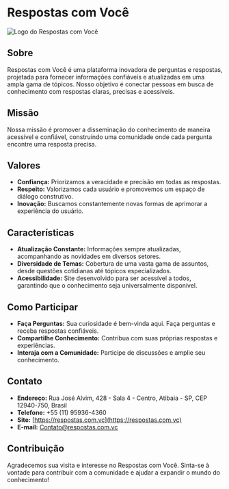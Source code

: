 # Respostas com Você

![Logo do Respostas com Você](https://respostas.com.vc/assets/imgs/respostas-com-vc.png)

## Sobre
Respostas com Você é uma plataforma inovadora de perguntas e respostas, projetada para fornecer informações confiáveis e atualizadas em uma ampla gama de tópicos. Nosso objetivo é conectar pessoas em busca de conhecimento com respostas claras, precisas e acessíveis.

## Missão
Nossa missão é promover a disseminação do conhecimento de maneira acessível e confiável, construindo uma comunidade onde cada pergunta encontre uma resposta precisa.

## Valores
- **Confiança:** Priorizamos a veracidade e precisão em todas as respostas.
- **Respeito:** Valorizamos cada usuário e promovemos um espaço de diálogo construtivo.
- **Inovação:** Buscamos constantemente novas formas de aprimorar a experiência do usuário.

## Características
- **Atualização Constante:** Informações sempre atualizadas, acompanhando as novidades em diversos setores.
- **Diversidade de Temas:** Cobertura de uma vasta gama de assuntos, desde questões cotidianas até tópicos especializados.
- **Acessibilidade:** Site desenvolvido para ser acessível a todos, garantindo que o conhecimento seja universalmente disponível.

## Como Participar
- **Faça Perguntas:** Sua curiosidade é bem-vinda aqui. Faça perguntas e receba respostas confiáveis.
- **Compartilhe Conhecimento:** Contribua com suas próprias respostas e experiências.
- **Interaja com a Comunidade:** Participe de discussões e amplie seu conhecimento.

## Contato
- **Endereço:** Rua José Alvim, 428 - Sala 4 - Centro, Atibaia - SP, CEP 12940-750, Brasil
- **Telefone:** +55 (11) 95936-4360
- **Site:** [https://respostas.com.vc](https://respostas.com.vc)
- **E-mail:** [Contato@respostas.com.vc](mailto:Contato@respostas.com.vc)

## Contribuição
Agradecemos sua visita e interesse no Respostas com Você. Sinta-se à vontade para contribuir com a comunidade e ajudar a expandir o mundo do conhecimento!

